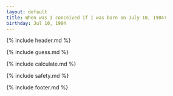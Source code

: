 ```yaml
---
layout: default
title: When was I conceived if I was born on July 10, 1904?
birthday: Jul 10, 1904
---
```


{% include header.md %}

{% include guess.md %}

{% include calculate.md %}

{% include safety.md %}

{% include footer.md %}



